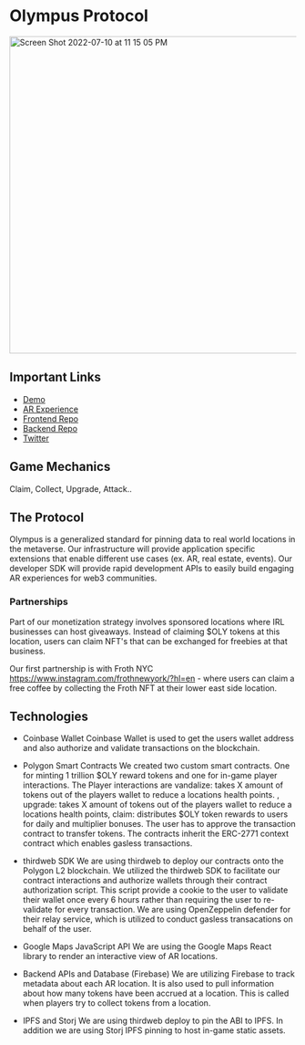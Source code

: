 # Olympus Protocol
<img width="556" alt="Screen Shot 2022-07-10 at 11 15 05 PM" src="https://user-images.githubusercontent.com/12074151/178182028-4af0854f-d5ad-4fe7-a9f0-1998768fdd1b.png">

## Important Links
- [Demo](https://project-olympus-fe.vercel.app/)
- [AR Experience](https://projectolympus.8thwall.app/hack-house/start)
- [Frontend Repo](https://github.com/dhernz/project-olympus-fe)
- [Backend Repo](https://github.com/KaiStryker/olympus-backend)
- [Twitter](https://twitter.com/ProtocolOlympus)

## Game Mechanics

Claim, Collect, Upgrade, Attack..

## The Protocol
Olympus is a generalized standard for pinning data to real world locations in the metaverse. Our infrastructure will provide application specific extensions that enable different use cases (ex. AR, real estate, events). Our developer SDK will provide rapid development APIs to easily build engaging AR experiences for web3 communities.

### Partnerships

Part of our monetization strategy involves sponsored locations where IRL businesses can host giveaways. Instead of claiming $OLY tokens at this location, users can claim NFT's that can be exchanged for freebies at that business. 

Our first partnership is with Froth NYC https://www.instagram.com/frothnewyork/?hl=en - where users can claim a free coffee by collecting the Froth NFT at their lower east side location.

## Technologies

- Coinbase Wallet
Coinbase Wallet is used to get the users wallet address and also authorize and validate transactions on the blockchain.

- Polygon Smart Contracts
We created two custom smart contracts. One for minting 1 trillion $OLY reward tokens and one for in-game player interactions. The Player interactions are vandalize: takes X amount of tokens out of the players wallet to reduce a locations health points. , upgrade: takes X amount of tokens out of the players wallet to reduce a locations health points, claim: distributes $OLY token rewards to users for daily and multiplier bonuses. The user has to approve the transaction contract to transfer tokens. The contracts inherit the ERC-2771 context contract which enables gasless transactions. 

- thirdweb SDK
We are using thirdweb to deploy our contracts onto the Polygon L2 blockchain. We utilized the thirdweb SDK to facilitate our contract interactions and authorize wallets through their contract authorization script. This script provide a cookie to the user to validate their wallet once every 6 hours rather than requiring the user to re-validate for every transaction. We are using OpenZeppelin defender for their relay service, which is utilized to conduct gasless transacations on behalf of the user.
- Google Maps JavaScript API
We are using the Google Maps React library to render an interactive view of AR locations. 

- Backend APIs and Database (Firebase)
We are utilizing Firebase to track metadata about each AR location. It is also used to pull information about how many tokens have been accrued at a location. This is called when players try to collect tokens from a location. 

- IPFS and Storj
We are using thirdweb deploy to pin the ABI to IPFS. In addition we are using Storj IPFS pinning to host in-game static assets.

